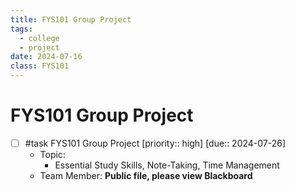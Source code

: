```yaml
---
title: FYS101 Group Project
tags:
  - college
  - project
date: 2024-07-16
class: FYS101
---
```


# FYS101 Group Project

- [ ] #task FYS101 Group Project  [priority:: high]  [due:: 2024-07-26]
	- Topic:
		-  Essential Study Skills, Note-Taking, Time Management 
	- Team Member: **Public file, please view Blackboard**
